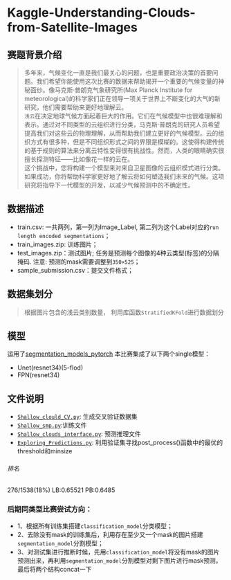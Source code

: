 # Kaggle-Understanding-Clouds-from-Satellite-Images
## 赛题背景介绍
> 多年来，气候变化一直是我们最关心的问题，也是重要政治决策的首要问题。我们希望你能使用这次比赛的数据来帮助揭开一个重要的气候变量的神秘面纱。像马克斯·普朗克气象研究所(Max Planck Institute for meteorological)的科学家们正在领导一项关于世界上不断变化的大气的新研究，他们需要帮助来更好地理解云。<br>
`浅云`在决定地球气候方面起着巨大的作用。它们在气候模型中也很难理解和表示。通过对不同类型的云组织进行分类，马克斯·普朗克的研究人员希望提高我们对这些云的物理理解，从而帮助我们建立更好的气候模型。云的组织方式有很多种，但是不同组织形式之间的界限是模糊的。这使得构建传统的基于规则的算法来分离云特性变得很有挑战性。然而，人类的眼睛确实很擅长探测特征——比如像花一样的云在。<br>
这个挑战中，您将构建一个模型来对来自卫星图像的云组织模式进行分类。如果成功，你将帮助科学家更好地了解云将如何塑造我们未来的气候。这项研究将指导下一代模型的开发，以减少气候预测中的不确定性。
## 数据描述
* train.csv: 一共两列，第一列为Image_Label, 第二列为这个Label对应的`run length encoded segmentations`；<br>
* train_images.zip: 训练图片； <br>
* test_images.zip：测试图片; 任务是预测每个图像的4种云类型(标签)的分隔掩码. 注意: 预测的mask需要调整到`350×525`；<br>
* sample_submission.csv：提交文件格式；<br>
## 数据集划分
>根据图片包含的浅云类别数量， 利用库函数`StratifiedKFold`进行数据划分
## 模型
运用了[segmentation_models_pytorch](https://github.com/qubvel/segmentation_models.pytorch)
本比赛集成了以下两个single模型：<br>
* Unet(resnet34)(5-flod)<br>
* FPN(resnet34)<br>
## 文件说明
* [`Shallow_clould_CV.py`](https://github.com/hierarchyJK/Kaggle-Understanding-Clouds-from-Satellite-Images/blob/master/Shallow_clould_CV.py): 生成交叉验证数据集<br>
* [`Shallow_smp.py`](https://github.com/hierarchyJK/Kaggle-Understanding-Clouds-from-Satellite-Images/blob/master/Shallow_smp.py):训练文件<br>
* [`Shallow_clouds_interface.py`](https://github.com/hierarchyJK/Kaggle-Understanding-Clouds-from-Satellite-Images/blob/master/Shallow_clouds_interface.py): 预测推理文件<br>
* [`Exploring_Predictions.py`](https://github.com/hierarchyJK/Kaggle-Understanding-Clouds-from-Satellite-Images/blob/master/Exploring_Predictions.py): 利用验证集寻找post_process()函数中的最优的threshold和minsize<br>
###### 排名
276/1538(18%)
LB:0.65521 PB:0.6485
### 后期同类型比赛尝试方向：
* 1、根据所有训练集搭建`classification_model`分类模型；
* 2、去除没有mask的训练集后，利用存在至少又一个mask的图片搭建`segmentation_model`分割模型；
* 3、对测试集进行推断时候，先用`classification_model`将没有mask的图片预测出来，再利用`segmentation_model`分割模型对剩下图片进行mask预测，最后将两个结构concat一下
